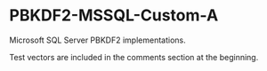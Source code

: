 PBKDF2-MSSQL-Custom-A
=====================

Microsoft SQL Server PBKDF2 implementations.

Test vectors are included in the comments section at the beginning.
